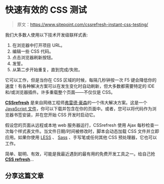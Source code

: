 # 快速有效的 CSS 测试

> 原文：<https://www.sitepoint.com/cssrefresh-instant-css-testing/>

我们大多数人使用以下技术开发级联样式表:

1.  在浏览器中打开项目 URL。
2.  编辑一些 CSS 代码。
3.  点击浏览器刷新按钮。
4.  发誓。
5.  从第二步开始重复，直到完成/失败。

它可以工作，但是当你在 CSS 区域的时候，每隔几秒钟按一次 F5 键会降低你的速度！有各种解决方案可以在发生变化时自动刷新，但大多数都需要特定的 IDE 和/或浏览器插件。许多重载整个页面——不仅仅是 CSS。

[**CSSrefresh**](http://cssrefresh.frebsite.nl/) 是来自网络工程师[弗雷德·豪森](http://www.frebsite.nl/)的一个伟大解决方案。这是一个 [JavaScript 文件](http://cssrefresh.frebsite.nl/js/cssrefresh.js)，你可以下载并包含在你的页面中。或者，您可以将代码作为浏览器书签安装，并在您开始 CSS 开发时启动它。

假设您的页面从远程或本地 web 服务器运行，CSSrefresh 使用 Ajax 每秒检查一次每个样式表文件。当文件日期/时间被修改时，脚本会动态加载 CSS 文件并立即应用。如果你使用 [LESS](http://lesscss.org/) 、 [Sass](http://sass-lang.com/) 、手写笔或任何其他 CSS 预处理器，它也可以工作。

简单、聪明、有效，可能是我最近遇到的最有用的免费开发工具之一。给自己抢[**CSS refresh**](http://cssrefresh.frebsite.nl/)…

## 分享这篇文章